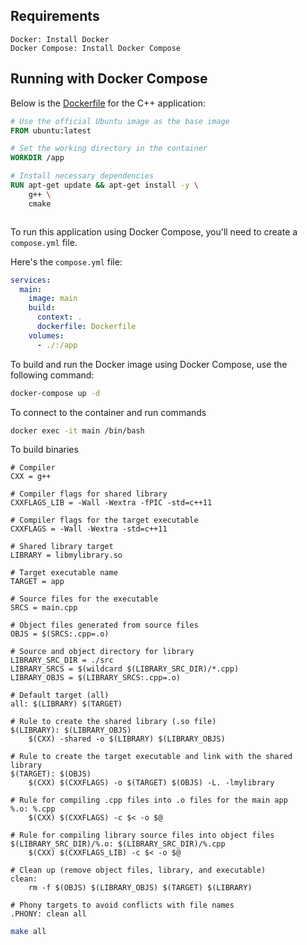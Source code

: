 
## Requirements

    Docker: Install Docker
    Docker Compose: Install Docker Compose
    

## Running with Docker Compose

Below is the [Dockerfile](Dockerfile) for the C++ application:

```Dockerfile
# Use the official Ubuntu image as the base image
FROM ubuntu:latest

# Set the working directory in the container
WORKDIR /app

# Install necessary dependencies
RUN apt-get update && apt-get install -y \
    g++ \
    cmake



```

To run this application using Docker Compose, you'll need to create a `compose.yml` file.

Here's the `compose.yml` file:

```yaml
services:
  main:
    image: main
    build:
      context: .
      dockerfile: Dockerfile
    volumes:
      - ./:/app

```

To build and run the Docker image using Docker Compose, use the following command:

```bash
docker-compose up -d
```

To connect to the container and run commands 

```bash
docker exec -it main /bin/bash
```

To build binaries
```make
# Compiler
CXX = g++

# Compiler flags for shared library
CXXFLAGS_LIB = -Wall -Wextra -fPIC -std=c++11

# Compiler flags for the target executable
CXXFLAGS = -Wall -Wextra -std=c++11

# Shared library target
LIBRARY = libmylibrary.so

# Target executable name
TARGET = app

# Source files for the executable
SRCS = main.cpp

# Object files generated from source files
OBJS = $(SRCS:.cpp=.o)

# Source and object directory for library
LIBRARY_SRC_DIR = ./src
LIBRARY_SRCS = $(wildcard $(LIBRARY_SRC_DIR)/*.cpp)
LIBRARY_OBJS = $(LIBRARY_SRCS:.cpp=.o)

# Default target (all)
all: $(LIBRARY) $(TARGET)

# Rule to create the shared library (.so file)
$(LIBRARY): $(LIBRARY_OBJS)
	$(CXX) -shared -o $(LIBRARY) $(LIBRARY_OBJS)

# Rule to create the target executable and link with the shared library
$(TARGET): $(OBJS)
	$(CXX) $(CXXFLAGS) -o $(TARGET) $(OBJS) -L. -lmylibrary

# Rule for compiling .cpp files into .o files for the main app
%.o: %.cpp
	$(CXX) $(CXXFLAGS) -c $< -o $@

# Rule for compiling library source files into object files
$(LIBRARY_SRC_DIR)/%.o: $(LIBRARY_SRC_DIR)/%.cpp
	$(CXX) $(CXXFLAGS_LIB) -c $< -o $@

# Clean up (remove object files, library, and executable)
clean:
	rm -f $(OBJS) $(LIBRARY_OBJS) $(TARGET) $(LIBRARY)

# Phony targets to avoid conflicts with file names
.PHONY: clean all

```

```bash
make all 
```

